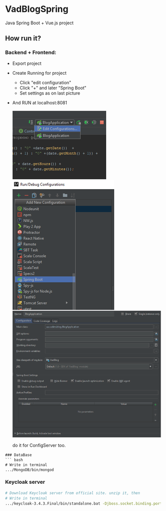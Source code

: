 # VadBlogSpring
Java Spring Boot + Vue.js project

## How run it?

### Backend + Frontend:
* Export project
* Create Running for project 
	* Click "edit configuration" 
	* Click "+" and later "Spring Boot"
	* Set settings as on last picture 
* And RUN at localhost:8081 

  ![alt text](PicturesRM/setting_running.PNG)
	![alt text](PicturesRM/new_spring.PNG)
  ![alt text](PicturesRM/set_config.PNG)
  
  do it for ConfigServer too.


```
### DataBase
``` bash
# Write in terminal
.../MongoDB/bin/mongod
```
### Keycloak server
``` bash
# Download Keycloak server from official site. unzip it, then 
# Write in terminal
.../keycloak-3.4.3.Final/bin/standalone.bat -Djboss.socket.binding.port-offset=100
```
